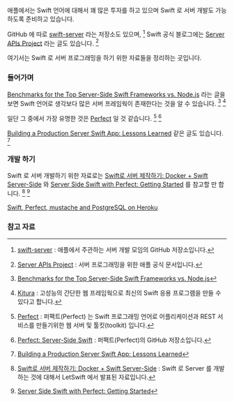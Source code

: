 애플에서는 Swift 언어에 대해서 꽤 많은 투자를 하고 있으며 Swift 로 서버 개발도 가능하도록 준비하고 있습니다. 

GitHub 에 따로 [swift-server](https://github.com/swift-server) 라는 저장소도 있으며, [^swift-server] Swift 공식 블로그에는 [Server APIs Project](https://swift.org/server-apis/) 라는 글도 있습니다. [^swift-server-apis]

여기서는 Swift 로 서버 프로그래밍을 하기 위한 자료들을 정리하는 곳입니다. 

### 들어가며 

[Benchmarks for the Top Server-Side Swift Frameworks vs. Node.js](https://medium.com/@rymcol/benchmarks-for-the-top-server-side-swift-frameworks-vs-node-js-24460cfe0beb#.sk9acg3sw) 라는 글을 보면 Swift 언어로 생각보다 많은 서버 프레임웍이 존재한다는 것을 알 수 있습니다. [^medium-benchmarks] [^kitura]

일단 그 중에서 가장 유명한 것은 [Perfect](http://perfect.org) 일 것 같습니다. [^perfect] [^github-perfect]

[Building a Production Server Swift App: Lessons Learned](https://realm.io/news/slug-jeff-bergier-building-production-server-swift-app/) 같은 글도 있습니다. [^realm-jeff]

### 개발 하기

Swift 로 서버 개발하기 위한 자료로는 [Swift로 서버 제작하기: Docker + Swift Server-Side](https://realm.io/kr/news/letswift-swift-server-side/) 와 [Server Side Swift with Perfect: Getting Started](https://videos.raywenderlich.com/screencasts/server-side-swift-with-perfect-getting-started) 를 참고할 만 합니다. [^realm-swift-server] [^ray-server]

[Swift, Perfect, mustache and PostgreSQL on Heroku](https://medium.com/@abjurato/swift-perfect-mustache-and-postgresql-on-heroku-48d483fe8489#.rb1vncquf)

### 참고 자료

[^swift-server]: [swift-server](https://github.com/swift-server) : 애플에서 주관하는 서버 개발 모임의 GitHub 저장소입니다. 

[^swift-server-apis]: [Server APIs Project](https://swift.org/server-apis/) : 서버 프로그래밍을 위한 애플 공식 문서입니다.

[^medium-benchmarks]: [Benchmarks for the Top Server-Side Swift Frameworks vs. Node.js](https://medium.com/@rymcol/benchmarks-for-the-top-server-side-swift-frameworks-vs-node-js-24460cfe0beb#.sk9acg3sw)

[^perfect]: [Perfect](http://perfect.org) : 퍼팩트(Perfect) 는 Swift 프로그래밍 언어로 어플리케이션과 REST 서비스를 만들기위한 웹 서버 및 툴킷(toolkit) 입니다.

[^github-perfect]: [Perfect: Server-Side Swift](https://github.com/PerfectlySoft/Perfect) : 퍼팩트(Perfect)의 GitHub 저장소입니다.

[^kitura]: [Kitura](http://www.kitura.io) : 고성능의 간단한 웹 프레임웍으로 최신의 Swift 응용 프로그램을 만들 수 있다고 합니다. 

[^realm-swift-server]: [Swift로 서버 제작하기: Docker + Swift Server-Side](https://realm.io/kr/news/letswift-swift-server-side/) : Swift 로 Server 를 개발하는 것에 대해서 LetSwift 에서 발표된 자료입니다.

[^ray-server]: [Server Side Swift with Perfect: Getting Started](https://videos.raywenderlich.com/screencasts/server-side-swift-with-perfect-getting-started)

[^realm-jeff]: [Building a Production Server Swift App: Lessons Learned](https://realm.io/news/slug-jeff-bergier-building-production-server-swift-app/)